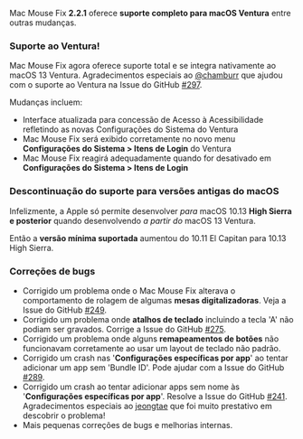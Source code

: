Mac Mouse Fix **2.2.1** oferece **suporte completo para macOS Ventura** entre outras mudanças.

### Suporte ao Ventura!
Mac Mouse Fix agora oferece suporte total e se integra nativamente ao macOS 13 Ventura.
Agradecimentos especiais ao [@chamburr](https://github.com/chamburr) que ajudou com o suporte ao Ventura na Issue do GitHub [#297](https://github.com/noah-nuebling/mac-mouse-fix/issues/297).

Mudanças incluem:

- Interface atualizada para concessão de Acesso à Acessibilidade refletindo as novas Configurações do Sistema do Ventura
- Mac Mouse Fix será exibido corretamente no novo menu **Configurações do Sistema > Itens de Login** do Ventura
- Mac Mouse Fix reagirá adequadamente quando for desativado em **Configurações do Sistema > Itens de Login**

### Descontinuação do suporte para versões antigas do macOS

Infelizmente, a Apple só permite desenvolver _para_ macOS 10.13 **High Sierra e posterior** quando desenvolvendo _a partir do_ macOS 13 Ventura.

Então a **versão mínima suportada** aumentou do 10.11 El Capitan para 10.13 High Sierra.

### Correções de bugs

- Corrigido um problema onde o Mac Mouse Fix alterava o comportamento de rolagem de algumas **mesas digitalizadoras**. Veja a Issue do GitHub [#249](https://github.com/noah-nuebling/mac-mouse-fix/issues/249).
- Corrigido um problema onde **atalhos de teclado** incluindo a tecla 'A' não podiam ser gravados. Corrige a Issue do GitHub [#275](https://github.com/noah-nuebling/mac-mouse-fix/issues/275).
- Corrigido um problema onde alguns **remapeamentos de botões** não funcionavam corretamente ao usar um layout de teclado não padrão.
- Corrigido um crash nas '**Configurações específicas por app**' ao tentar adicionar um app sem 'Bundle ID'. Pode ajudar com a Issue do GitHub [#289](https://github.com/noah-nuebling/mac-mouse-fix/issues/289).
- Corrigido um crash ao tentar adicionar apps sem nome às '**Configurações específicas por app**'. Resolve a Issue do GitHub [#241](https://github.com/noah-nuebling/mac-mouse-fix/issues/241). Agradecimentos especiais ao [jeongtae](https://github.com/jeongtae) que foi muito prestativo em descobrir o problema!
- Mais pequenas correções de bugs e melhorias internas.